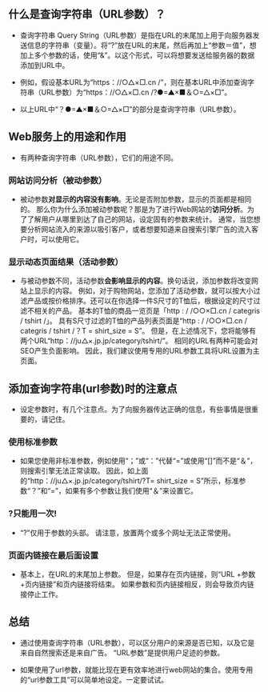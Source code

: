 ## 什么是查询字符串（URL参数）？

+ 查询字符串 Query String（URL参数）是指在URL的末尾加上用于向服务器发送信息的字符串（变量）。将“?”放在URL的末尾，然后再加上“参数＝值”，想加上多个参数的话，使用“&”。以这个形式，可以将想要发送给服务器的数据添加到URL中。

+ 例如，假设基本URL为“https：//○△×□.cn /”，则在基本URL中添加查询字符串（URL参数）为“https：//○△×□.cn /?●=▲×■＆○=△×□”。

+ 以上URL中“？●=▲×■＆○=△×□”的部分是查询字符串（URL参数）。


## Web服务上的用途和作用

+ 有两种查询字符串（URL参数），它们的用途不同。

### 网站访问分析（被动参数）

+ 被动参数**对显示的内容没有影响**。无论是否附加参数，显示的页面都是相同的。
  那么你为什么添加被动参数呢？那是为了进行Web网站的**访问分析**。为了了解用户从哪里到达了自己的网站，设定固有的参数来统计。
  通常，当您想要分析网站流入的来源以吸引客户，或者想要知道来自搜索引擎广告的流入客户时，可以使用它。

### 显示动态页面结果（活动参数）

+ 与被动参数不同，活动参数**会影响显示的内容**。换句话说，添加参数将改变网站上显示的内容。 
  例如，对于购物网站，您添加了活动参数，就可以按大小过滤产品或按价格排序。还可以在你选择一件S尺寸的T恤后，根据设定的尺寸过滤不相关的产品。 
  基本的T恤的商品一览页是「http : / /○○×□.cn / categris / tshirt /」。 
  具有S尺寸过滤的T恤的产品列表页面是“http : / /○○×□.cn / categris / tshirt /？T = shirt_size = S”。 
  但是，在上述情况下，您将能够有两个URL“http：//ju△×.jp.jp/category/tshirt/”。 相同的URL有两种可能会对SEO产生负面影响。 因此，我们建议使用专用的URL参数工具将URL设置为主页面。


## 添加查询字符串(url参数)时的注意点

+ 设定参数时，有几个注意点。为了向服务器传达正确的信息，有些事情是很重要的，请记住。

### 使用标准参数

+ 如果您使用非标准参数，例如使用“；”或“：”代替“=”或使用“[]”而不是“＆”，则搜索引擎无法正常读取。 因此，如上面的“http：//ju△×.jp.jp/category/tshirt/?T= shirt_size = S”所示，标准参数“？”和“=”，如果有多个参数让我们使用“＆”来设置它。

### ?只能用一次!

+ “?”仅用于参数的头部。 请注意，放置两个或多个网址无法正常使用。

### 页面内链接在最后面设置

+ 基本上，在URL的末尾加上参数。 但是，如果存在页内链接，则“URL +参数+页内链接”和页内链接将结束。 如果参数和页内链接相反，则会导致页内链接停止工作。


## 总结

+ 通过使用查询字符串（URL参数），可以区分用户的来源是否已知，以及它是来自自然搜索还是来自广告。 “URL参数”是提供用户足迹的参数。

+ 如果使用了url参数，就能比现在更有效率地进行web网站的集合。使用专用的“url参数工具”可以简单地设定。一定要试试。